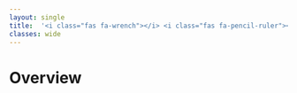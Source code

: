 ```yaml
---
layout: single
title:  '<i class="fas fa-wrench"></i> <i class="fas fa-pencil-ruler"></i> Customize - Customize() and Build() DSL'
classes: wide
---
```


# Overview
